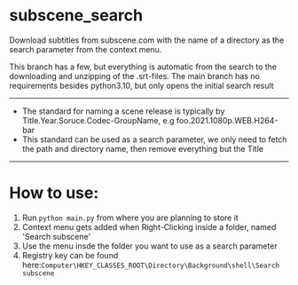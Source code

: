 # subscene_search
Download subtitles from subscene.com with the name of a directory as the search parameter from the context menu.

This branch has a few, but everything is automatic from the search to the downloading and unzipping of the .srt-files.
The main branch has no requirements besides python3.10, but only opens the initial search result

---


- The standard for naming a scene release is typically by Title.Year.Soruce.Codec-GroupName, e.g foo.2021.1080p.WEB.H264-bar
- This standard can be used as a search parameter, we only need to fetch the path and directory name, then remove everything but the Title


---

# How to use:
1. Run ```python main.py``` from where you are planning to store it
2. Context menu gets added when Right-Clicking inside a folder, named 'Search subscene'
3. Use the menu insde the folder you want to use as a search parameter
4. Registry key can be found here:```Computer\HKEY_CLASSES_ROOT\Directory\Background\shell\Search subscene```

